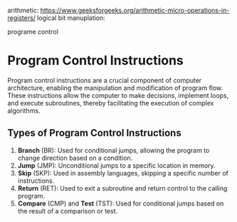 arithmetic: https://www.geeksforgeeks.org/arithmetic-micro-operations-in-registers/
logical bit manuplation: 


programe control

# Program Control Instructions

Program control instructions are a crucial component of computer architecture, enabling the manipulation and modification of program flow. These instructions allow the computer to make decisions, implement loops, and execute subroutines, thereby facilitating the execution of complex algorithms.

## Types of Program Control Instructions

1. **Branch** (BR): Used for conditional jumps, allowing the program to change direction based on a condition.
2. **Jump** (JMP): Unconditional jumps to a specific location in memory.
3. **Skip** (SKP): Used in assembly languages, skipping a specific number of instructions.
4. **Return** (RET): Used to exit a subroutine and return control to the calling program.
5. **Compare** (CMP) and **Test** (TST): Used for conditional jumps based on the result of a comparison or test.
